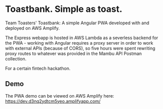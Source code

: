 # Toastbank. Simple as toast.

Team Toasters' Toastbank: A simple Angular PWA developed with and deployed on AWS Amplify.

The Express webapp is hosted in AWS Lambda as a severless backend for the PWA - working with Angular requires a proxy server in order to work with external APIs (because of CORS), so five hours were spent rewriting proxy routes to whatever was provided in the Mambu API Postman collection.

For a certain fintech hackathon.

## Demo

The PWA demo can be viewed on AWS Amplify here: https://dev.d3nq2ydtcm5yeo.amplifyapp.com/
